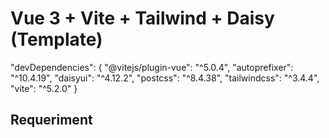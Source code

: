 # Vue 3 + Vite + Tailwind + Daisy (Template)

"devDependencies": {
"@vitejs/plugin-vue": "^5.0.4",
"autoprefixer": "^10.4.19",
"daisyui": "^4.12.2",
"postcss": "^8.4.38",
"tailwindcss": "^3.4.4",
"vite": "^5.2.0"
}

## Requeriment
